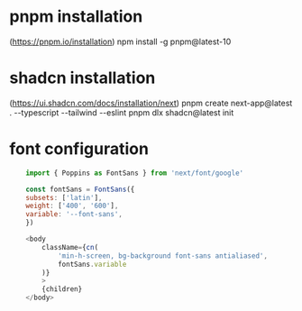 # pnpm installation

(https://pnpm.io/installation)
npm install -g pnpm@latest-10

# shadcn installation

(https://ui.shadcn.com/docs/installation/next)
pnpm create next-app@latest . --typescript --tailwind --eslint
pnpm dlx shadcn@latest init

# font configuration

```javascript
    import { Poppins as FontSans } from 'next/font/google'

    const fontSans = FontSans({
    subsets: ['latin'],
    weight: ['400', '600'],
    variable: '--font-sans',
    })

    <body
        className={cn(
            'min-h-screen, bg-background font-sans antialiased',
            fontSans.variable
        )}
        >
        {children}
    </body>
```
